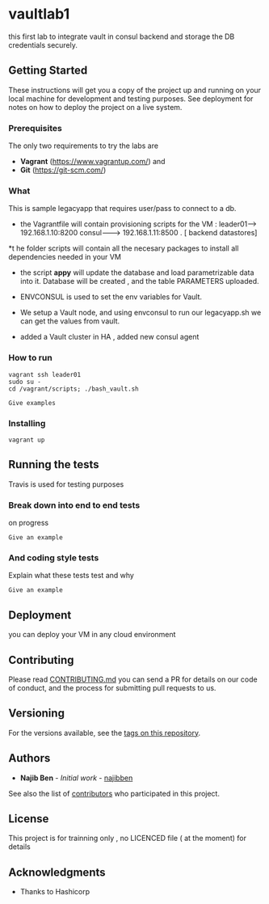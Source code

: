 
# vaultlab1 

this first lab to integrate vault in consul backend and storage the DB credentials securely.

## Getting Started

These instructions will get you a copy of the project up and running on your local machine for development and testing purposes. See deployment for notes on how to deploy the project on a live system.

### Prerequisites

The only two requirements to try the labs are 

* **Vagrant** (https://www.vagrantup.com/) and 
* **Git** (https://git-scm.com/)



### What 

This is sample legacyapp that requires user/pass to connect to a db. 

* the Vagrantfile will contain provisioning scripts for the VM : leader01--> 192.168.1.10:8200 consul---> 192.168.1.11:8500 . [ backend datastores]

*t he folder scripts will contain all the necesary packages to install all dependencies needed in your VM

* the script **appy** will update the database and load parametrizable data into it. Database will be created , and the table PARAMETERS uploaded.

* ENVCONSUL is used to set the env variables for Vault.

* We setup a Vault node, and using envconsul to run our legacyapp.sh we can get the values from vault.

* added a Vault cluster in HA , added new consul agent

### How to run
```
vagrant ssh leader01
sudo su -
cd /vagrant/scripts; ./bash_vault.sh
```

```
Give examples
```

### Installing

```
vagrant up

```

## Running the tests

Travis is used for testing purposes

### Break down into end to end tests

on progress

```
Give an example
```

### And coding style tests

Explain what these tests test and why

```
Give an example
```

## Deployment

you can deploy your VM in any cloud environment


## Contributing

Please read [CONTRIBUTING.md](git@github.com:najibben/vaultlab1.git) you can send a PR for details on our code of conduct, and the process for submitting pull requests to us.

## Versioning

 For the versions available, see the [tags on this repository](https://github.com/your/project/tags). 

## Authors

* **Najib Ben** - *Initial work* - [najibben](https://github.com/najibben)

See also the list of [contributors](https://github.com/vaultlab1/contributors) who participated in this project.

## License

This project is for trainning only , no LICENCED file ( at the moment)  for details

## Acknowledgments

* Thanks to Hashicorp
